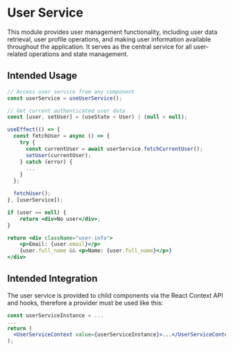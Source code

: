 # User Service

This module provides user management functionality, including user data retrieval, user profile operations, and making user information available throughout the application. It serves as the central service for all user-related operations and state management.

## Intended Usage

```jsx
// Access user service from any component
const userService = useUserService();

// Get current authenticated user data
const [user, setUser] = (useState < User) | (null > null);

useEffect(() => {
  const fetchUser = async () => {
    try {
      const currentUser = await userService.fetchCurrentUser();
      setUser(currentUser);
    } catch (error) {
      ...
    }
  };

  fetchUser();
}, [userService]);

if (user == null) {
    return <div>No user</div>;
}

return <div className="user-info">
    <p>Email: {user.email}</p>
    {user.full_name && <p>Name: {user.full_name}</p>}
</div>
```

## Intended Integration

The user service is provided to child components via the React Context API and hooks, therefore a provider must be used like this:

```jsx
const userServiceInstance = ...
...
return (
  <UserServiceContext value={userServiceInstance}>...</UserServiceContext>
);
```
